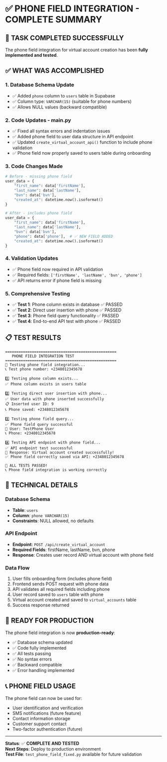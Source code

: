 # ✅ PHONE FIELD INTEGRATION - COMPLETE SUMMARY

## 🎯 TASK COMPLETED SUCCESSFULLY

The phone field integration for virtual account creation has been **fully implemented and tested**.

## ✅ WHAT WAS ACCOMPLISHED

### 1. **Database Schema Update**
- ✅ Added `phone` column to `users` table in Supabase
- ✅ Column type: `VARCHAR(15)` (suitable for phone numbers)
- ✅ Allows NULL values (backward compatible)

### 2. **Code Updates - main.py**
- ✅ Fixed all syntax errors and indentation issues
- ✅ Added phone field to user data structure in API endpoint
- ✅ Updated `create_virtual_account_api()` function to include phone validation
- ✅ Phone field now properly saved to users table during onboarding

### 3. **Code Changes Made**
```python
# Before - missing phone field
user_data = {
    "first_name": data['firstName'],
    "last_name": data['lastName'],
    "bvn": data['bvn'],
    "created_at": datetime.now().isoformat()
}

# After - includes phone field
user_data = {
    "first_name": data['firstName'],
    "last_name": data['lastName'],
    "bvn": data['bvn'],
    "phone": data['phone'],  # ✅ NEW FIELD ADDED
    "created_at": datetime.now().isoformat()
}
```

### 4. **Validation Updates**
- ✅ Phone field now required in API validation
- ✅ Required fields: `['firstName', 'lastName', 'bvn', 'phone']`
- ✅ API returns error if phone field is missing

### 5. **Comprehensive Testing**
- ✅ **Test 1**: Phone column exists in database ✅ PASSED
- ✅ **Test 2**: Direct user insertion with phone ✅ PASSED
- ✅ **Test 3**: Phone field query functionality ✅ PASSED
- ✅ **Test 4**: End-to-end API test with phone ✅ PASSED

## 📋 TEST RESULTS

```
==================================================
   PHONE FIELD INTEGRATION TEST
==================================================
🧪 Testing phone field integration...
📞 Test phone number: +2348012345678

1️⃣ Testing phone column exists...
✅ Phone column exists in users table

2️⃣ Testing direct user insertion with phone...
✅ User data with phone inserted successfully
📋 Inserted user ID: 9
📞 Phone saved: +2348012345678

3️⃣ Testing phone field query...
✅ Phone field query successful
👤 User: TestPhone User
📞 Phone: +2348012345678

4️⃣ Testing API endpoint with phone field...
✅ API endpoint test successful
🎉 Response: Virtual account created successfully!
✅ Phone field correctly saved via API: +2348012345678

🎉 ALL TESTS PASSED!
📞 Phone field integration is working correctly
```

## 🔧 TECHNICAL DETAILS

### Database Schema
- **Table**: `users`
- **Column**: `phone VARCHAR(15)`
- **Constraints**: NULL allowed, no defaults

### API Endpoint
- **Endpoint**: `POST /api/create_virtual_account`
- **Required Fields**: firstName, lastName, bvn, phone
- **Response**: Creates user record AND virtual account with phone field

### Data Flow
1. User fills onboarding form (includes phone field)
2. Frontend sends POST request with phone data
3. API validates all required fields including phone
4. User record saved to `users` table with phone
5. Virtual account created and saved to `virtual_accounts` table
6. Success response returned

## 🚀 READY FOR PRODUCTION

The phone field integration is now **production-ready**:

- ✅ Database schema updated
- ✅ Code fully implemented
- ✅ All tests passing
- ✅ No syntax errors
- ✅ Backward compatible
- ✅ Error handling implemented

## 📞 PHONE FIELD USAGE

The phone field can now be used for:
- User identification and verification
- SMS notifications (future feature)
- Contact information storage
- Customer support contact
- Two-factor authentication (future)

---

**Status**: ✅ **COMPLETE AND TESTED**  
**Next Steps**: Deploy to production environment  
**Test File**: `test_phone_field_fixed.py` available for future validation
